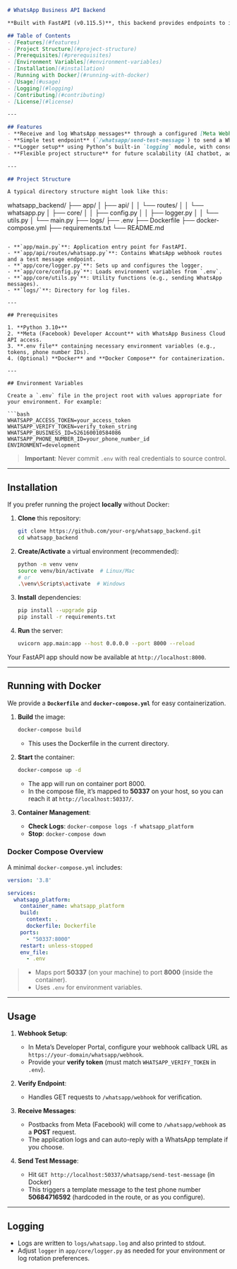 ```markdown
# WhatsApp Business API Backend

**Built with FastAPI (v0.115.5)**, this backend provides endpoints to integrate your WhatsApp Business API with a simple webhook flow to receive and respond to messages, and includes a test endpoint to send a WhatsApp template message.

## Table of Contents
- [Features](#features)
- [Project Structure](#project-structure)
- [Prerequisites](#prerequisites)
- [Environment Variables](#environment-variables)
- [Installation](#installation)
- [Running with Docker](#running-with-docker)
- [Usage](#usage)
- [Logging](#logging)
- [Contributing](#contributing)
- [License](#license)

---

## Features
- **Receive and log WhatsApp messages** through a configured [Meta Webhook](https://developers.facebook.com/docs/whatsapp/cloud-api).
- **Simple test endpoint** (`/whatsapp/send-test-message`) to send a WhatsApp template message.
- **Logger setup** using Python’s built-in `logging` module, with console and file outputs.
- **Flexible project structure** for future scalability (AI chatbot, additional business logic, etc.).

---

## Project Structure

A typical directory structure might look like this:

```
whatsapp_backend/
├── app/
│   ├── api/
│   │   └── routes/
│   │       └── whatsapp.py
│   ├── core/
│   │   ├── config.py
│   │   ├── logger.py
│   │   └── utils.py
│   └── main.py
├── logs/
├── .env
├── Dockerfile
├── docker-compose.yml
├── requirements.txt
└── README.md
```

- **`app/main.py`**: Application entry point for FastAPI.
- **`app/api/routes/whatsapp.py`**: Contains WhatsApp webhook routes and a test message endpoint.
- **`app/core/logger.py`**: Sets up and configures the logger.
- **`app/core/config.py`**: Loads environment variables from `.env`.
- **`app/core/utils.py`**: Utility functions (e.g., sending WhatsApp messages).
- **`logs/`**: Directory for log files.

---

## Prerequisites

1. **Python 3.10+**  
2. **Meta (Facebook) Developer Account** with WhatsApp Business Cloud API access.
3. **.env file** containing necessary environment variables (e.g., tokens, phone number IDs).
4. (Optional) **Docker** and **Docker Compose** for containerization.

---

## Environment Variables

Create a `.env` file in the project root with values appropriate for your environment. For example:

```bash
WHATSAPP_ACCESS_TOKEN=your_access_token
WHATSAPP_VERIFY_TOKEN=verify_token_string
WHATSAPP_BUSINESS_ID=526160010584086
WHATSAPP_PHONE_NUMBER_ID=your_phone_number_id
ENVIRONMENT=development
```

> **Important**: Never commit `.env` with real credentials to source control. 

---

## Installation

If you prefer running the project **locally** without Docker:

1. **Clone** this repository:
   ```bash
   git clone https://github.com/your-org/whatsapp_backend.git
   cd whatsapp_backend
   ```
2. **Create/Activate** a virtual environment (recommended):
   ```bash
   python -m venv venv
   source venv/bin/activate  # Linux/Mac
   # or
   .\venv\Scripts\activate  # Windows
   ```
3. **Install** dependencies:
   ```bash
   pip install --upgrade pip
   pip install -r requirements.txt
   ```
4. **Run** the server:
   ```bash
   uvicorn app.main:app --host 0.0.0.0 --port 8000 --reload
   ```

Your FastAPI app should now be available at `http://localhost:8000`.

---

## Running with Docker

We provide a **`Dockerfile`** and **`docker-compose.yml`** for easy containerization.

1. **Build** the image:
   ```bash
   docker-compose build
   ```
   - This uses the Dockerfile in the current directory.

2. **Start** the container:
   ```bash
   docker-compose up -d
   ```
   - The app will run on container port 8000. 
   - In the compose file, it’s mapped to **50337** on your host, so you can reach it at `http://localhost:50337/`.

3. **Container Management**:
   - **Check Logs**: `docker-compose logs -f whatsapp_platform`
   - **Stop**: `docker-compose down`

### Docker Compose Overview

A minimal `docker-compose.yml` includes:
```yaml
version: '3.8'

services:
  whatsapp_platform:
    container_name: whatsapp_platform
    build:
      context: .
      dockerfile: Dockerfile
    ports:
      - "50337:8000"
    restart: unless-stopped
    env_file:
      - .env
```
> - Maps port **50337** (on your machine) to port **8000** (inside the container).
> - Uses `.env` for environment variables.

---

## Usage

1. **Webhook Setup**:  
   - In Meta’s Developer Portal, configure your webhook callback URL as `https://your-domain/whatsapp/webhook`.  
   - Provide your **verify token** (must match `WHATSAPP_VERIFY_TOKEN` in `.env`).

2. **Verify Endpoint**:  
   - Handles GET requests to `/whatsapp/webhook` for verification.  

3. **Receive Messages**:  
   - Postbacks from Meta (Facebook) will come to `/whatsapp/webhook` as a **POST** request.  
   - The application logs and can auto-reply with a WhatsApp template if you choose.

4. **Send Test Message**:  
   - Hit `GET http://localhost:50337/whatsapp/send-test-message` (in Docker)  
   - This triggers a template message to the test phone number **50684716592** (hardcoded in the route, or as you configure).

---

## Logging

- Logs are written to `logs/whatsapp.log` and also printed to stdout. 
- Adjust `logger` in `app/core/logger.py` as needed for your environment or log rotation preferences.

